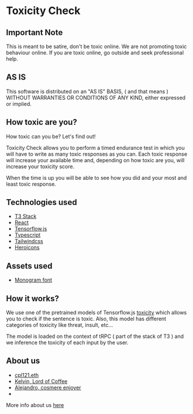 # Toxicity Check

## Important Note

This is meant to be satire, don't be toxic online.
We are not promoting toxic behaviour online.
If you are toxic online, go outside and seek professional help.

## AS IS

This software is distributed on an "AS IS" BASIS, ( and that means ) WITHOUT WARRANTIES OR CONDITIONS OF ANY KIND, either expressed or implied.

## How toxic are you?

How toxic can you be? Let's find out!

Toxicity Check allows you to perform a timed endurance test in which you will have to write as many toxic responses as you can. Each toxic response will increase your available time and, depending on how toxic are you, will increase your toxicity score.

When the time is up you will be able to see how you did and your most and least toxic response.

## Technologies used

-   [T3 Stack](https://create.t3.gg/)
-   [React](https://react.dev/)
-   [Tensorflow.js](https://www.tensorflow.org/)
-   [Typescript](https://www.typescriptlang.org/)
-   [Tailwindcss](https://tailwindcss.com/)
-   [Heroicons](https://heroicons.com/)

## Assets used

-   [Monogram font](https://datagoblin.itch.io/monogram)

## How it works?

We use one of the pretrained models of Tensorflow.js [toxicity](https://github.com/tensorflow/tfjs-models/tree/master/toxicity) which allows you to check if the sentence is toxic. Also, this model has different categories of toxicity like threat, insult, etc...

The model is loaded on the context of tRPC ( part of the stack of T3 ) and we inference the toxicity of each input by the user.

## About us

-   [cpl121.eth](https://cpl121.eth.limo/)
-   [Kelvin, Lord of Coffee](https://www.linkedin.com/in/jos%C3%A9-rom%C3%A1n-018566233/)
-   [Alejandro, cosmere enjoyer](https://www.linkedin.com/in/alejandro-mu%C3%B1oz-6201991a7/)
-

More info about us [here](https://toxicitycheck.vercel.app/about)
